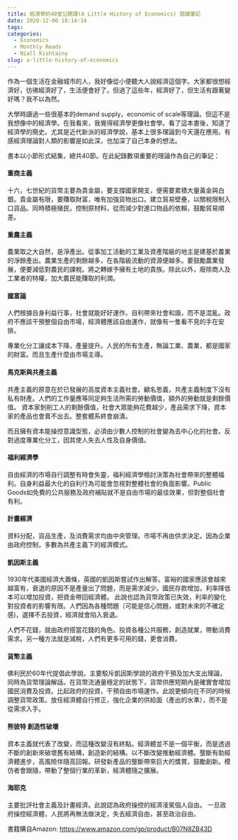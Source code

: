 ```yaml
---
title: 經濟學的40堂公開課(A Little History of Economics) 閱讀筆記
date: 2020-12-06 18:14:14
tags:
categories:
  - Economics
  - Monthly Reads
  - Niall Kishtainy
slug: a-little-history-of-economics
---
```


作為一個生活在金融城市的人，我好像從小便聽大人說經濟這個字。大家都很想經濟好，彷彿經濟好了，生活便會好了。但過了這些年，經濟好了，但生活有跟著變好嗎？我不以為然。

大學時讀過一些很基本的demand supply，economic of scale等理論。但這不是我想像中的經濟學。在我看來，我覺得經濟學更像社會學。看了這本書後，知道了經濟學的簡史。尤其是近代新派的經濟學說，基本上很多理論到今天還在應用。有感經濟理論對人類的影響是如此深，也加深了自己本身的想法。

書本以小節形式結集，總共40節。在此紀錄數項重要的理論作為自己的筆記：

#### 重商主義

十六，七世紀的貨幣主要為貴金屬，要支撐國家開支，便需要累積大量黃金與白銀。貴金屬有限，要賺取財富，唯有加強貨物出口。建立貿易壁壘，以關稅限制入口貨品。同時積極殖民，控制原材料，從而減少對進口物品的依賴，鼓勵貿易順差。

#### 重農主義

農業取之大自然，是淨產出。從事加工活動的工業及資產階級的地主是建基於農業的淨餘產出。農業生產的剩餘越多，在各階級流動的資源便越多。要鼓勵農業發展，便要減低對農民的課稅。將之轉嫁予擁有土地的貴族。除此以外，廢除商人及工業者的特權，加大農民能賺取的利潤。

#### 國富論

人們根據自身利益行事，社會就能好好運作。自利帶來社會和諧，而不是混亂。政府不應該干預整個自由市場，經濟體應該自由運作，就像有一隻看不見的手在安排。

專業化分工讓成本下降，產量提升。人民的所有生產，無論工業、農業，都是國家的財富。而且生產什麼由市場主導。

#### 馬克斯與共產主義

共產主義的原意在於已發展的高度資本主義社會。顧名思義，共產主義制度下沒有私有財產。人們的工作量應等同足夠生活所需的勞動價值，額外的勞動就是剩餘價值。
資本家剝削工人的剩餘價值，社會大眾能夠花費越少，產品需求下降，資本家的產品也會賣不出去。整套體系終會崩潰。

而且擁有資本能操控意識型態，必須由少數人控制的社會變為去中心化的社會。反對過度專業化分工，因其使人失去人性及自身價值。

#### 福利經濟學

自由經濟的市場自行調整有時會失靈，福利經濟學檢討決策為社會帶來的整體福利。自身利益最大化的自利行為可能會忽視對整體社會的負面影響。Public Goods如免費的公共服務及政府補貼就不是自由市場的最佳效果，但對整個社會有利。

#### 計畫經濟 

資料分配，貨品生產，及消費需求均由中央管理。市場不再由供求決定。因為企業由政府控制，多數為共產主義下的經濟模式。

#### 凱因斯主義

1930年代美國經濟大蕭條，英國的凱因斯嘗試作出解答。富裕的國家應該會越來越富有，衰退的原因不是產量出了問題，而是需求減少。國民存款增加，利率降低本可以增加投資，把資金帶回經濟體。
此說也認為貨幣政策已失效，利率的變化對投資者的影響有限。人們因為各種問題（可能是信心問題，或對未來的不確定感)，選擇不去投資，經濟就會陷入衰退。

人們不花錢，就由政府搭當花錢的角色。投資各種公共服務，創造就業，帶動消費需求。另一種方法就是減稅，人們有更多可用的錢，更會消費。

#### 貨幣主義

佛利民於60年代提倡此學說。主要駁斥凱因斯學說的政府干預及加大支出理論，同時為貨幣理論解話。在貨幣流通量穩定的狀態下，貨幣供應短期內是確實會增加國民消費及投資。比起政府的投資，干預自由市場運作。此說更傾向在不同的時候調整貨幣政策。放任經濟體自行修正，強化企業的供給面（產出的水準），而不是從需求入手。

#### 熊彼特 創造性破壞

資本主義就代表了改變，而這種改變沒有終點。經濟體並不是一個平衡，而是透過不斷的創新來破壞舊有結構，創造新的結構。以不斷改變推動經濟體。壟斷有助經濟體進步，高風險伴隨高回報。研發新產品的壟斷帶來巨大的獎賞，鼓勵創新。模仿者會跟隨，帶動了整個行業的革新，經濟體隨之擴展。

#### 海耶克

主要批評社會主義及計畫經濟。此說認為政府操控的經濟凌駕個人自由。
一旦政府操控經濟體，人民將再無法做決定，失去經濟自由，甚至政治自由。


書籍購自Amazon:
https://www.amazon.com/gp/product/B07N8ZB43D
